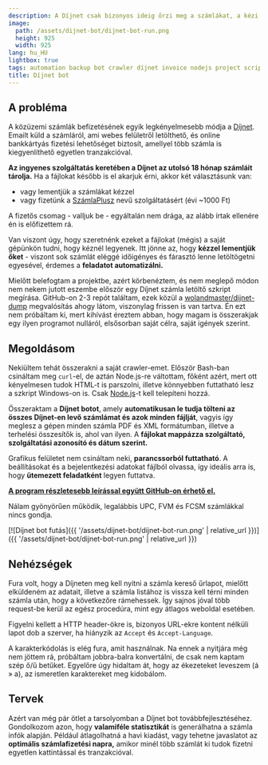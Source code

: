 ```yaml
---
description: A Díjnet csak bizonyos ideig őrzi meg a számlákat, a kézi lementés pedig fárasztó dolog. Szerencsére a feladat könnyen automatizálható, írtam rá egy szkriptet Node.js-ben. :)
image:
  path: /assets/dijnet-bot/dijnet-bot-run.png
  height: 925
  width: 925
lang: hu_HU
lightbox: true
tags: automation backup bot crawler díjnet invoice nodejs project script
title: Díjnet bot
---
```


## A probléma

A közüzemi számlák befizetésének egyik legkényelmesebb módja a [Díjnet](https://www.dijnet.hu/). Emailt küld a számláról, ami webes felületről letölthető, és online bankkártyás fizetési lehetőséget biztosít, amellyel több számla is kiegyenlíthető egyetlen tranzakcióval.

**Az ingyenes szolgáltatás keretében a Díjnet az utolsó 18 hónap számláit tárolja.** Ha a fájlokat később is el akarjuk érni, akkor két választásunk van:

* vagy lementjük a számlákat kézzel
* vagy fizetünk a [SzámlaPlusz](https://www.dijnet.hu/ekonto/docs/hu/szamlaplusz_tajekoztato.pdf) nevű szolgáltatásért (évi ~1000 Ft)

A fizetős csomag - valljuk be - egyáltalán nem drága, az alább írtak ellenére én is előfizettem rá.

Van viszont úgy, hogy szeretnénk ezeket a fájlokat (mégis) a saját gépünkön tudni, hogy kéznél legyenek. Itt jönne az, hogy **kézzel lementjük őket** - viszont sok számlát eléggé időigényes és fárasztó lenne letöltögetni egyesével, érdemes a **feladatot automatizálni.**

Mielőtt belefogtam a projektbe, azért körbenéztem, és nem meglepő módon nem nekem jutott eszembe először egy Díjnet számla letöltő szkript megírása. GitHub-on 2-3 repót találtam, ezek közül a [wolandmaster/dijnet-dump](https://github.com/wolandmaster/dijnet-dump) megvalósítás ahogy látom, viszonylag frissen is van tartva. Én ezt nem próbáltam ki, mert kihívást éreztem abban, hogy magam is összerakjak egy ilyen programot nulláról, elsősorban saját célra, saját igények szerint.



## Megoldásom

Nekiültem tehát összerakni a saját crawler-emet. Először Bash-ban csináltam meg `curl`-el, de aztán Node.js-re váltottam, főként azért, mert ott kényelmesen tudok HTML-t is parszolni, illetve könnyebben futtatható lesz a szkript Windows-on is. Csak [Node.js](https://nodejs.org/en/)-t kell telepíteni hozzá.

Összeraktam a **Díjnet botot**, amely **automatikusan le tudja tölteni az összes Díjnet-en levő számlámat és azok minden fájlját**, vagyis így meglesz a gépen minden számla PDF és XML formátumban, illetve a terhelési összesítők is, ahol van ilyen. A **fájlokat mappázza szolgáltató, szolgáltatási azonosító és dátum szerint.**

Grafikus felületet nem csináltam neki, **parancssorból futtatható**. A beállításokat és a bejelentkezési adatokat fájlból olvassa, így ideális arra is, hogy **ütemezett feladatként** legyen futtatva.

**[A program részletesebb leírással együtt GitHub-on érhető el.](https://github.com/juzraai/dijnet-bot/)**

Nálam gyönyörűen működik, legalábbis UPC, FVM és FCSM számlákkal nincs gondja.

[![Díjnet bot futás]({{ '/assets/dijnet-bot/dijnet-bot-run.png' | relative_url }})]({{ '/assets/dijnet-bot/dijnet-bot-run.png' | relative_url }})



## Nehézségek

Fura volt, hogy a Díjneten meg kell nyitni a számla kereső űrlapot, mielőtt elküldeném az adatait, illetve a számla listához is vissza kell térni minden számla után, hogy a következőre rámehessek. Így sajnos jóval több request-be kerül az egész procedúra, mint egy átlagos weboldal esetében.

Figyelni kellett a HTTP header-ökre is, bizonyos URL-ekre kontent nélküli lapot dob a szerver, ha hiányzik az `Accept` és `Accept-Language`.

A karakterkódolás is elég fura, amit használnak. Na ennek a nyitjára még nem jöttem rá, próbáltam jobbra-balra konvertálni, de csak nem kaptam szép ő/ű betűket. Egyelőre úgy hidaltam át, hogy az ékezeteket leveszem (á &raquo; a), az ismeretlen karaktereket meg kidobálom.



## Tervek

Azért van még pár ötlet a tarsolyomban a Díjnet bot továbbfejlesztéséhez. Gondolkozom azon, hogy **valamiféle statisztikát** is generálhatna a számla infók alapján. Például átlagolhatná a havi kiadást, vagy tehetne javaslatot az **optimális számlafizetési napra,** amikor minél több számlát ki tudok fizetni egyetlen kattintással és tranzakcióval.
